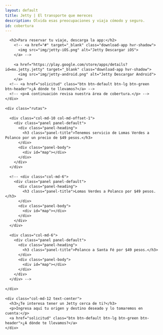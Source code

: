 ```yaml
---
layout: default
title: Jetty | El transporte que mereces
description: Olvida esas preocupaciones y viaja cómodo y seguro.
id: cobertura
---
```


<div class="container cobertura">
  <div class="row">
    <div class="col-md-8 col-md-offset-2 text-center">

      <h2>Para reservar tu viaje, descarga la app:</h2>
        <!-- <a href="#" target="_blank" class="download-app hvr-shadow">
          <img src="img/jetty-iOS.png" alt="Jetty Descargar iOS">
        </a> -->

        <a href="https://play.google.com/store/apps/details?id=mx.jetty.jetty" target="_blank" class="download-app hvr-shadow">
          <img src="img/jetty-android.png" alt="Jetty Descargar Android">
        </a>
      <!-- <a href="solicitud" class="btn btn-default btn-lg btn-green btn-header">¿A dónde te llevamos?</a> -->
      <!-- <p>A continuación revisa nuestra área de cobertura.</p> -->
    </div>

    <div class="rutas">

      <div class="col-md-10 col-md-offset-1">
        <div class="panel panel-default">
          <div class="panel-heading">
            <h3 class="panel-title">Tenemos servicio de Lomas Verdes a Polanco por un precio de $49 pesos.</h3>
          </div>
          <div class="panel-body">
            <div id="map"></div>
          </div>
        </div>
      </div>

      <!-- <div class="col-md-6">
        <div class="panel panel-default">
          <div class="panel-heading">
            <h3 class="panel-title">Lomas Verdes a Polanco por $49 pesos.</h3>
          </div>
          <div class="panel-body">
            <div id="map"></div>
          </div>
        </div>
      </div>

      <div class="col-md-6">
        <div class="panel panel-default">
          <div class="panel-heading">
            <h3 class="panel-title">Polanco a Santa Fé por $49 pesos.</h3>
          </div>
          <div class="panel-body">
            <div id="map"></div>
          </div>
        </div>
      </div> -->

    </div>

    <div class="col-md-12 text-center">
      <h3>¿Te interesa tener un Jetty cerca de ti?</h3>
      <p>Ingresa aquí tu origen y destino deseado y lo tomaremos en cuenta:</p>
      <a href="solicitud" class="btn btn-default btn-lg btn-green btn-header">¿A dónde te llevamos?</a>
    </div>
  </div>
</div>

